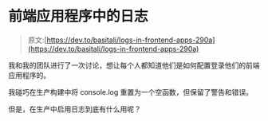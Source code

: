 # 前端应用程序中的日志

> 原文:[https://dev.to/basitali/logs-in-frontend-apps-290a](https://dev.to/basitali/logs-in-frontend-apps-290a)

我和我的团队进行了一次讨论，想让每个人都知道他们是如何配置登录他们的前端应用程序的。

我碰巧在生产构建中将 console.log 重置为一个空函数，但保留了警告和错误。

但是，在生产中启用日志到底有什么用呢？
